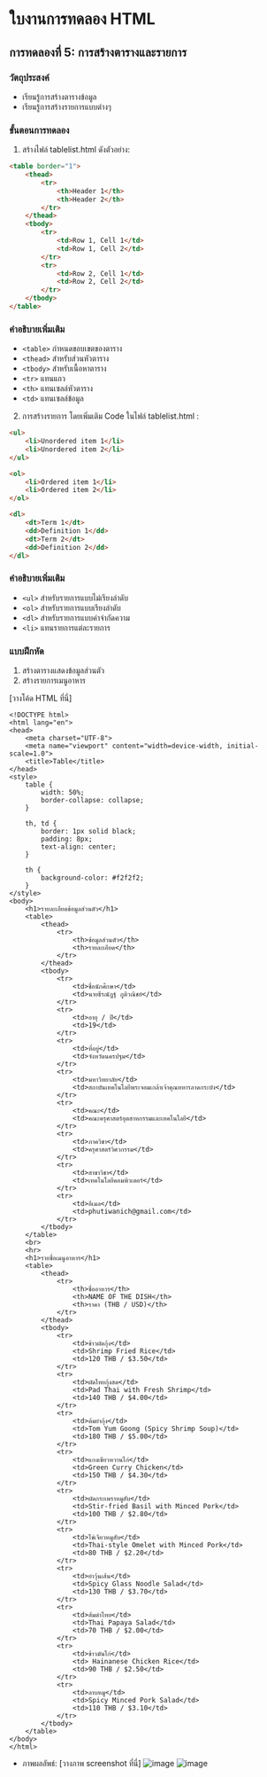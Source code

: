 # ใบงานการทดลอง HTML

## การทดลองที่ 5: การสร้างตารางและรายการ
### วัตถุประสงค์
- เรียนรู้การสร้างตารางข้อมูล
- เรียนรู้การสร้างรายการแบบต่างๆ

### ขั้นตอนการทดลอง
1. สร้างไฟล์ tablelist.html ดังตัวอย่าง:
```html
<table border="1">
    <thead>
        <tr>
            <th>Header 1</th>
            <th>Header 2</th>
        </tr>
    </thead>
    <tbody>
        <tr>
            <td>Row 1, Cell 1</td>
            <td>Row 1, Cell 2</td>
        </tr>
        <tr>
            <td>Row 2, Cell 1</td>
            <td>Row 2, Cell 2</td>
        </tr>
    </tbody>
</table>
```

### คำอธิบายเพิ่มเติม
- `<table>` กำหนดขอบเขตของตาราง
- `<thead>` สำหรับส่วนหัวตาราง
- `<tbody>` สำหรับเนื้อหาตาราง
- `<tr>` แทนแถว
- `<th>` แทนเซลล์หัวตาราง
- `<td>` แทนเซลล์ข้อมูล

2. การสร้างรายการ โดยเพิ่มเติม Code ในไฟล์ tablelist.html :
```html
<ul>
    <li>Unordered item 1</li>
    <li>Unordered item 2</li>
</ul>

<ol>
    <li>Ordered item 1</li>
    <li>Ordered item 2</li>
</ol>

<dl>
    <dt>Term 1</dt>
    <dd>Definition 1</dd>
    <dt>Term 2</dt>
    <dd>Definition 2</dd>
</dl>
```

### คำอธิบายเพิ่มเติม
- `<ul>` สำหรับรายการแบบไม่เรียงลำดับ
- `<ol>` สำหรับรายการแบบเรียงลำดับ
- `<dl>` สำหรับรายการแบบคำจำกัดความ
- `<li>` แทนรายการแต่ละรายการ

### แบบฝึกหัด
1. สร้างตารางแสดงข้อมูลส่วนตัว
2. สร้างรายการเมนูอาหาร

[วางโค้ด HTML ที่นี่]
```
<!DOCTYPE html>
<html lang="en">
<head>
    <meta charset="UTF-8">
    <meta name="viewport" content="width=device-width, initial-scale=1.0">
    <title>Table</title>
</head>
<style>
    table {
        width: 50%;
        border-collapse: collapse;
    }

    th, td {
        border: 1px solid black;
        padding: 8px;
        text-align: center;
    }

    th {
        background-color: #f2f2f2;
    }
</style>
<body>
    <h1>รายละเอียดข้อมูลส่วนตัว</h1>
    <table>
        <thead>
            <tr>
                <th>ข้อมูลส่วนตัว</th>
                <th>รายละเอียด</th>
            </tr>
        </thead>
        <tbody>
            <tr>
                <td>ชื่อนักศึกษา</td>
                <td>นายธีรณัฏฐ์ ภูติวณิชย์</td>
            </tr>
            <tr>
                <td>อายุ / ปี</td>
                <td>19</td>
            </tr>
            <tr>
                <td>ที่อยู่</td>
                <td>จังหวัดนครปฐม</td>
            </tr>
            <tr>
                <td>มหาวิทยาลัย</td>
                <td>สถาบันเทคโนโลยีพระจอมเกล้าเจ้าคุณทหารลาดกระบัง</td>
            </tr>
            <tr>
                <td>คณะ</td>
                <td>คณะครุศาสตร์อุตสาหกรรมและเทคโนโลยี</td>
            </tr>
            <tr>
                <td>ภาควิชา</td>
                <td>ครุศาสตร์วิศวกรรม</td>
            </tr>
            <tr>
                <td>สาขาวิชา</td>
                <td>เทคโนโลยีคอมพิวเตอร์</td>
            </tr>
            <tr>
                <td>อีเมล</td>
                <td>phutiwanich@gmail.com</td>
            </tr>
        </tbody>
    </table>
    <br>
    <hr>
    <h1>รายชื่อเมนูอาหาร</h1>
    <table>
        <thead>
            <tr>
                <th>ชื่ออาหาร</th>
                <th>NAME OF THE DISH</th>
                <th>ราคา (THB / USD)</th>
            </tr>
        </thead>
        <tbody>
            <tr>
                <td>ข้าวผัดกุ้ง</td>
                <td>Shrimp Fried Rice</td>
                <td>120 THB / $3.50</td>
            </tr>
            <tr>
                <td>ผัดไทยกุ้งสด</td>
                <td>Pad Thai with Fresh Shrimp</td>
                <td>140 THB / $4.00</td>
            </tr>
            <tr>
                <td>ต้มยำกุ้ง</td>
                <td>Tom Yum Goong (Spicy Shrimp Soup)</td>
                <td>180 THB / $5.00</td>
            </tr>
            <tr>
                <td>แกงเขียวหวานไก่</td>
                <td>Green Curry Chicken</td>
                <td>150 THB / $4.30</td>
            </tr>
            <tr>
                <td>ผัดกระเพราหมูสับ</td>
                <td>Stir-fried Basil with Minced Pork</td>
                <td>100 THB / $2.80</td>
            </tr>
            <tr>
                <td>ไข่เจียวหมูสับ</td>
                <td>Thai-style Omelet with Minced Pork</td>
                <td>80 THB / $2.20</td>
            </tr>
            <tr>
                <td>ยำวุ้นเส้น</td>
                <td>Spicy Glass Noodle Salad</td>
                <td>130 THB / $3.70</td>
            </tr>
            <tr>
                <td>ส้มตำไทย</td>
                <td>Thai Papaya Salad</td>
                <td>70 THB / $2.00</td>
            </tr>
            <tr>
                <td>ข้าวมันไก่</td>
                <td> Hainanese Chicken Rice</td>
                <td>90 THB / $2.50</td>
            </tr>
            <tr>
                <td>ลาบหมู</td>
                <td>Spicy Minced Pork Salad</td>
                <td>110 THB / $3.10</td>
            </tr>
        </tbody>
    </table>
</body>
</html>

```
- ภาพผลลัพธ์:
[วางภาพ screenshot ที่นี่]
![image](https://github.com/user-attachments/assets/d699b7e8-26f7-491c-bfab-b46eba8da0af)
![image](https://github.com/user-attachments/assets/99cdd98f-9f54-487b-b38b-4d4bfeb75c27)



